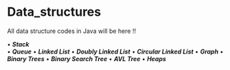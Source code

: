 # Data_structures
All data structure codes in Java will be here !!


•	_**Stack**_  
• _**Queue**_
•	_**Linked List**_
•	_**Doubly Linked List**_
•	_**Circular Linked List**_
•	_**Graph**_
•	_**Binary Trees**_
•	_**Binary Search Tree**_
•	_**AVL Tree**_
•	_**Heaps**_
